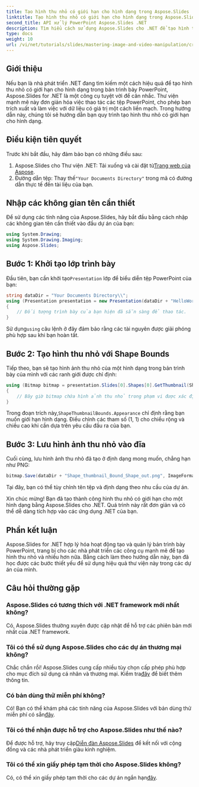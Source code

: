 ```yaml
---
title: Tạo hình thu nhỏ có giới hạn cho hình dạng trong Aspose.Slides
linktitle: Tạo hình thu nhỏ có giới hạn cho hình dạng trong Aspose.Slides
second_title: API xử lý PowerPoint Aspose.Slides .NET
description: Tìm hiểu cách sử dụng Aspose.Slides cho .NET để tạo hình thu nhỏ với các ranh giới được xác định cho các hình dạng trong bản trình bày PowerPoint. Hướng dẫn toàn diện này cung cấp hướng dẫn từng bước.
type: docs
weight: 10
url: /vi/net/tutorials/slides/mastering-image-and-video-manipulation/create-thumbnail-bounds-shape/
---
```

## Giới thiệu

Nếu bạn là nhà phát triển .NET đang tìm kiếm một cách hiệu quả để tạo hình thu nhỏ có giới hạn cho hình dạng trong bản trình bày PowerPoint, Aspose.Slides for .NET là một công cụ tuyệt vời để cân nhắc. Thư viện mạnh mẽ này đơn giản hóa việc thao tác các tệp PowerPoint, cho phép bạn trích xuất và làm việc với dữ liệu có giá trị một cách liền mạch. Trong hướng dẫn này, chúng tôi sẽ hướng dẫn bạn quy trình tạo hình thu nhỏ có giới hạn cho hình dạng.

## Điều kiện tiên quyết

Trước khi bắt đầu, hãy đảm bảo bạn có những điều sau:

1.  Aspose.Slides cho Thư viện .NET: Tải xuống và cài đặt từ[Trang web của Aspose](https://releases.aspose.com/slides/net/).
2.  Đường dẫn tệp: Thay thế`"Your Documents Directory"` trong mã có đường dẫn thực tế đến tài liệu của bạn.

## Nhập các không gian tên cần thiết

Để sử dụng các tính năng của Aspose.Slides, hãy bắt đầu bằng cách nhập các không gian tên cần thiết vào đầu dự án của bạn:

```csharp
using System.Drawing;
using System.Drawing.Imaging;
using Aspose.Slides;
```

## Bước 1: Khởi tạo lớp trình bày

 Đầu tiên, bạn cần khởi tạo`Presentation` lớp để biểu diễn tệp PowerPoint của bạn:

```csharp
string dataDir = "Your Documents Directory\\";
using (Presentation presentation = new Presentation(dataDir + "HelloWorld.pptx"))
{
    // Đối tượng trình bày của bạn hiện đã sẵn sàng để thao tác.
}
```

 Sử dụng`using` câu lệnh ở đây đảm bảo rằng các tài nguyên được giải phóng phù hợp sau khi bạn hoàn tất.

## Bước 2: Tạo hình thu nhỏ với Shape Bounds

Tiếp theo, bạn sẽ tạo hình ảnh thu nhỏ của một hình dạng trong bản trình bày của mình với các ranh giới được chỉ định:

```csharp
using (Bitmap bitmap = presentation.Slides[0].Shapes[0].GetThumbnail(ShapeThumbnailBounds.Appearance, 1, 1))
{
    // Bây giờ bitmap chứa hình ảnh thu nhỏ trong phạm vi được xác định.
}
```

 Trong đoạn trích này,`ShapeThumbnailBounds.Appearance` chỉ định rằng bạn muốn giới hạn hình dạng. Điều chỉnh các tham số (1, 1) cho chiều rộng và chiều cao khi cần dựa trên yêu cầu đầu ra của bạn.

## Bước 3: Lưu hình ảnh thu nhỏ vào đĩa

Cuối cùng, lưu hình ảnh thu nhỏ đã tạo ở định dạng mong muốn, chẳng hạn như PNG:

```csharp
bitmap.Save(dataDir + "Shape_thumbnail_Bound_Shape_out.png", ImageFormat.Png);
```

Tại đây, bạn có thể tùy chỉnh tên tệp và định dạng theo nhu cầu của dự án.

Xin chúc mừng! Bạn đã tạo thành công hình thu nhỏ có giới hạn cho một hình dạng bằng Aspose.Slides cho .NET. Quá trình này rất đơn giản và có thể dễ dàng tích hợp vào các ứng dụng .NET của bạn.

## Phần kết luận

Aspose.Slides for .NET hợp lý hóa hoạt động tạo và quản lý bản trình bày PowerPoint, trang bị cho các nhà phát triển các công cụ mạnh mẽ để tạo hình thu nhỏ và nhiều hơn nữa. Bằng cách làm theo hướng dẫn này, bạn đã học được các bước thiết yếu để sử dụng hiệu quả thư viện này trong các dự án của mình.

## Câu hỏi thường gặp

### Aspose.Slides có tương thích với .NET framework mới nhất không?

Có, Aspose.Slides thường xuyên được cập nhật để hỗ trợ các phiên bản mới nhất của .NET framework.

### Tôi có thể sử dụng Aspose.Slides cho các dự án thương mại không?

 Chắc chắn rồi! Aspose.Slides cung cấp nhiều tùy chọn cấp phép phù hợp cho mục đích sử dụng cá nhân và thương mại. Kiểm tra[đây](https://purchase.aspose.com/buy) để biết thêm thông tin.

### Có bản dùng thử miễn phí không?

 Có! Bạn có thể khám phá các tính năng của Aspose.Slides với bản dùng thử miễn phí có sẵn[đây](https://releases.aspose.com/).

### Tôi có thể nhận được hỗ trợ cho Aspose.Slides như thế nào?

Để được hỗ trợ, hãy truy cập[Diễn đàn Aspose.Slides](https://forum.aspose.com/c/slides/11) để kết nối với cộng đồng và các nhà phát triển giàu kinh nghiệm.

### Tôi có thể xin giấy phép tạm thời cho Aspose.Slides không?

 Có, có thể xin giấy phép tạm thời cho các dự án ngắn hạn[đây](https://purchase.aspose.com/temporary-license/).